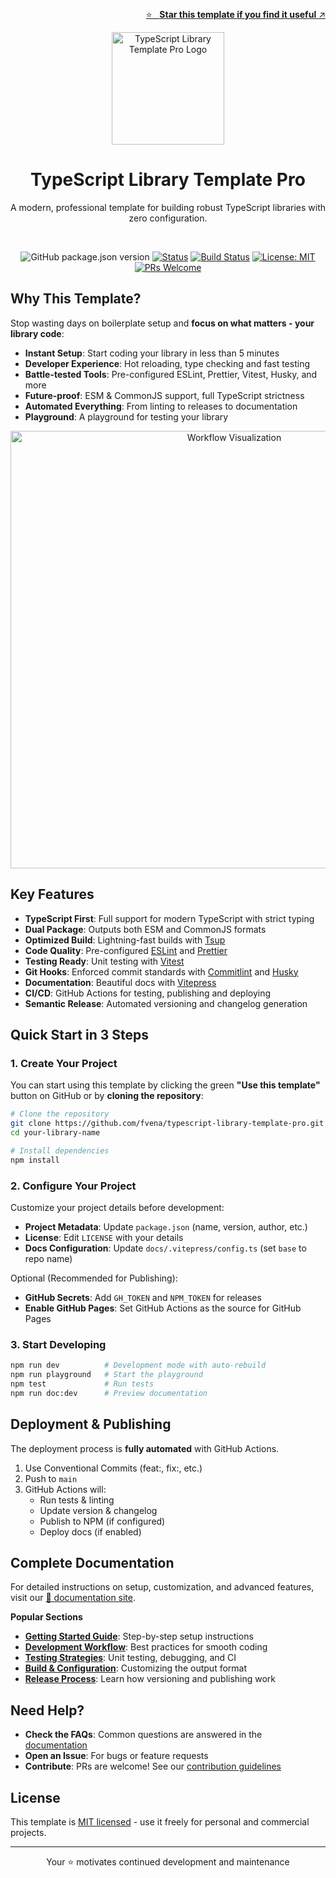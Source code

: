 <br /><!-- markdownlint-disable-line -->

<p align="right">
  <a href="https://github.com/fvena/typescript-library-template-pro">
    ⭐ &nbsp;&nbsp;<strong>Star this template if you find it useful</strong> ↗️
  </a>
</p>

<p align="center">
  <img src="https://raw.githubusercontent.com/fvena/typescript-library-template-pro/main/docs/public/logo.png" alt="TypeScript Library Template Pro Logo" width="180"/>

  <h1 align="center">TypeScript Library Template Pro</h1>
  <div align="center">A modern, professional template for building robust TypeScript libraries with zero configuration.</div>
</p>

<br/>

<div align="center">

<!-- markdownlint-disable MD042 -->

![GitHub package.json version](https://img.shields.io/github/package-json/v/fvena/typescript-library-template-pro)
[![Status](https://img.shields.io/badge/status-active-success.svg)]()
[![Build Status](https://github.com/fvena/typescript-library-template-pro/workflows/CI%2FCD/badge.svg)]()
[![License: MIT](https://img.shields.io/badge/License-MIT-yellow.svg)](https://opensource.org/licenses/MIT)
[![PRs Welcome](https://img.shields.io/badge/PRs-welcome-brightgreen.svg)](http://makeapullrequest.com)

<!-- markdownlint-enable MD042 -->

</div>

## Why This Template?

Stop wasting days on boilerplate setup and **focus on what matters - your library code**:

- **Instant Setup**: Start coding your library in less than 5 minutes
- **Developer Experience**: Hot reloading, type checking and fast testing
- **Battle-tested Tools**: Pre-configured ESLint, Prettier, Vitest, Husky, and more
- **Future-proof**: ESM & CommonJS support, full TypeScript strictness
- **Automated Everything**: From linting to releases to documentation
- **Playground**: A playground for testing your library

<div align="center">
  <img src="https://raw.githubusercontent.com/fvena/typescript-library-template-pro/main/docs/public/preview.png" alt="Workflow Visualization" width="700"/>
</div>

## Key Features

- **TypeScript First**: Full support for modern TypeScript with strict typing
- **Dual Package**: Outputs both ESM and CommonJS formats
- **Optimized Build**: Lightning-fast builds with [Tsup](https://tsup.egoist.dev)
- **Code Quality**: Pre-configured [ESLint](https://eslint.org) and [Prettier](https://prettier.io)
- **Testing Ready**: Unit testing with [Vitest](https://vitest.dev)
- **Git Hooks**: Enforced commit standards with [Commitlint](https://commitlint.js.org) and [Husky](https://typicode.github.io/husky/)
- **Documentation**: Beautiful docs with [Vitepress](https://vitepress.dev)
- **CI/CD**: GitHub Actions for testing, publishing and deploying
- **Semantic Release**: Automated versioning and changelog generation

## Quick Start in 3 Steps

### 1. Create Your Project

You can start using this template by clicking the green **"Use this template"** button on GitHub or by **cloning the repository**:

```bash
# Clone the repository
git clone https://github.com/fvena/typescript-library-template-pro.git your-library-name
cd your-library-name

# Install dependencies
npm install
```

### 2. Configure Your Project

Customize your project details before development:

- **Project Metadata**: Update `package.json` (name, version, author, etc.)
- **License**: Edit `LICENSE` with your details
- **Docs Configuration**: Update `docs/.vitepress/config.ts` (set `base` to repo name)

Optional (Recommended for Publishing):

- **GitHub Secrets**: Add `GH_TOKEN` and `NPM_TOKEN` for releases
- **Enable GitHub Pages**: Set GitHub Actions as the source for GitHub Pages

### 3. Start Developing

```bash
npm run dev          # Development mode with auto-rebuild
npm run playground   # Start the playground
npm test             # Run tests
npm run doc:dev      # Preview documentation
```

## Deployment & Publishing

The deployment process is **fully automated** with GitHub Actions.

1. Use Conventional Commits (feat:, fix:, etc.)
2. Push to `main`
3. GitHub Actions will:
   - Run tests & linting
   - Update version & changelog
   - Publish to NPM (if configured)
   - Deploy docs (if enabled)

## Complete Documentation

For detailed instructions on setup, customization, and advanced features, visit our <a href="https://fvena.github.io/typescript-library-starter-pro-docs/es/" target="_blank">📘 documentation site</a>.

**Popular Sections**

- **[Getting Started Guide](https://fvena.github.io/typescript-library-starter-pro-docs/es/guide/getting-started/create-repository)**: Step-by-step setup instructions
- **[Development Workflow](https://fvena.github.io/typescript-library-starter-pro-docs/es/guide/development/workflow)**: Best practices for smooth coding
- **[Testing Strategies](https://fvena.github.io/typescript-library-starter-pro-docs/es/guide/development/testing)**: Unit testing, debugging, and CI
- **[Build & Configuration](https://fvena.github.io/typescript-library-starter-pro-docs/es/guide/development/build)**: Customizing the output format
- **[Release Process](https://fvena.github.io/typescript-library-starter-pro-docs/es/guide/development/release-process)**: Learn how versioning and publishing work

## Need Help?

- **Check the FAQs**: Common questions are answered in the [documentation](https://fvena.github.io/typescript-library-starter-pro-docs/es/guide/faqs)
- **Open an Issue**: For bugs or feature requests
- **Contribute**: PRs are welcome! See our [contribution guidelines](https://fvena.github.io/typescript-library-starter-pro-docs/es/guide/contributing/guide)

## License

This template is [MIT licensed](./LICENSE) - use it freely for personal and commercial projects.

---

<p align="center">
  Your ⭐ motivates continued development and maintenance
</p>
